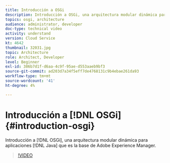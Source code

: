 ```yaml
---
title: Introducción a OSGi
description: Introducción a OSGi, una arquitectura modular dinámica para aplicaciones Java que es la base de Adobe Experience Manager.
topics: osgi, architecture
audience: administrator, developer
doc-type: technical video
activity: understand
version: Cloud Service
kt: 4642
thumbnail: 32031.jpg
topic: Architecture
role: Architect, Developer
level: Beginner
exl-id: 386b7d1f-d6aa-4c9f-95ae-d553aaeb9bf3
source-git-commit: ad203d7a34f5eff7de4768131c9b4ebae261da93
workflow-type: tm+mt
source-wordcount: '41'
ht-degree: 4%

---
```


# Introducción a [!DNL OSGi] {#introduction-osgi}

Introducción a [!DNL OSGi], una arquitectura modular dinámica para aplicaciones [!DNL Java] que es la base de Adobe Experience Manager.

>[!VIDEO](https://video.tv.adobe.com/v/32031/?quality=12&learn=on)
